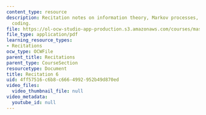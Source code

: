 ```yaml
---
content_type: resource
description: Recitation notes on information theory, Markov processes, and entropy
  coding.
file: https://ol-ocw-studio-app-production.s3.amazonaws.com/courses/mas-160-signals-systems-and-information-for-media-technology-fall-2007/4ff57516c6b8c6664992952b49d870ed_rec6.pdf
file_type: application/pdf
learning_resource_types:
- Recitations
ocw_type: OCWFile
parent_title: Recitations
parent_type: CourseSection
resourcetype: Document
title: Recitation 6
uid: 4ff57516-c6b8-c666-4992-952b49d870ed
video_files:
  video_thumbnail_file: null
video_metadata:
  youtube_id: null
---
```

